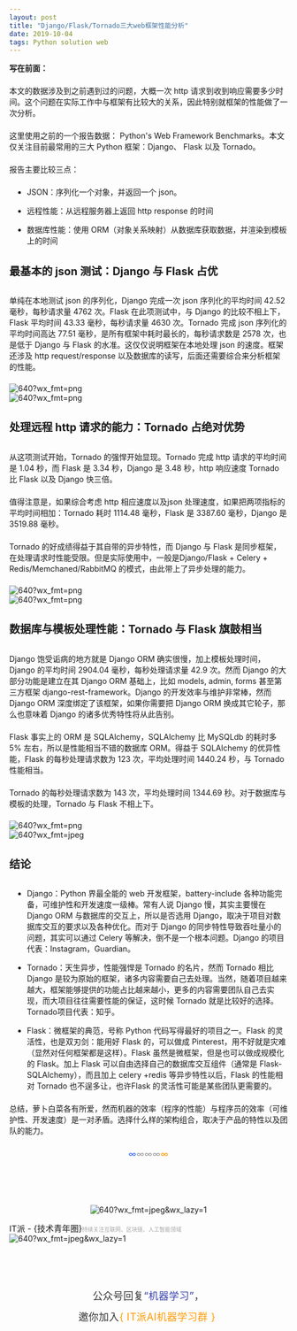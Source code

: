 ```yaml
---
layout: post
title: "Django/Flask/Tornado三大web框架性能分析"
date: 2019-10-04 
tags: Python solution web
---
```



<div class="rich_media_content">
<p><span style="color:inherit;font-size:inherit;font-weight:bold;letter-spacing:0px;">写在前面：</span><br></p><p style="font-size:inherit;color:inherit;line-height:inherit;margin-top:1.5em;margin-bottom:1.5em;">本文的数据涉及到之前遇到过的问题，大概一次 http 请求到收到响应需要多少时间。这个问题在实际工作中与框架有比较大的关系，因此特别就框架的性能做了一次分析。</p><p style="font-size:inherit;color:inherit;line-height:inherit;margin-top:1.5em;margin-bottom:1.5em;">这里使用之前的一个报告数据： Python's Web Framework Benchmarks。本文仅关注目前最常用的三大 Python 框架：Django、 Flask 以及 Tornado。</p><p style="font-size:inherit;color:inherit;line-height:inherit;margin-top:1.5em;margin-bottom:1.5em;">报告主要比较三点：</p><ul style="font-size:inherit;color:inherit;line-height:inherit;padding-left:32px;" class="list-paddingleft-2"><li><p><span style="font-size:inherit;color:inherit;line-height:inherit;">JSON：序列化一个对象，并返回一个 json。</span></p></li><li><p><span style="font-size:inherit;color:inherit;line-height:inherit;">远程性能：从远程服务器上返回 http response 的时间</span></p></li><li><p><span style="font-size:inherit;color:inherit;line-height:inherit;">数据库性能：使用 ORM（对象关系映射）从数据库获取数据，并渲染到模板上的时间</span></p></li></ul><h2 style="color:inherit;line-height:inherit;margin-top:1.5em;margin-bottom:1.5em;font-weight:bold;font-size:1.4em;"><span style="font-size:inherit;color:inherit;line-height:inherit;"></span></h2><h2 style="color:inherit;line-height:inherit;margin-top:1.5em;margin-bottom:1.5em;font-weight:bold;font-size:1.4em;"><a name="t1"></a>最基本的 json 测试：Django 与 Flask 占优<br><span style="font-size:inherit;color:inherit;line-height:inherit;"></span></h2><p style="font-size:inherit;color:inherit;line-height:inherit;margin-top:1.5em;margin-bottom:1.5em;">单纯在本地测试 json 的序列化，Django 完成一次 json 序列化的平均时间 42.52 毫秒，每秒请求量 4762 次。Flask 在此项测试中，与 Django 的比较不相上下，Flask 平均时间 43.33 毫秒，每秒请求量 4630 次。Tornado 完成 json 序列化的平均时间高达 77.51 毫秒，是所有框架中耗时最长的，每秒请求数是 2578 次，也是低于 Django 与 Flask 的水准。这仅仅说明框架在本地处理 json 的速度。框架还涉及 http request/response 以及数据库的读写，后面还需要综合来分析框架的性能。<br></p><img style="font-size:inherit;color:inherit;width:auto;height:auto;" title="" src="https://ss.csdn.net/p?https://mmbiz.qpic.cn/mmbiz_png/yydwmWODxwPM1urP1Rgg2OdEbq6pjcC6LJ8fbBEAhlurP7Bibtu6h7dpymdZgWFy7nOP3ibcvsOguKzZc8UqE8gQ/640?wx_fmt=png" alt="640?wx_fmt=png"><br><img style="font-size:inherit;color:inherit;width:auto;height:auto;" title="" src="https://ss.csdn.net/p?https://mmbiz.qpic.cn/mmbiz_png/yydwmWODxwPM1urP1Rgg2OdEbq6pjcC6kic774XBooZUbeuX391heYsW9fqmibsLRSvTlUWn9tiaaVXBPAya8zV0Q/640?wx_fmt=png" alt="640?wx_fmt=png"><h2 style="color:inherit;line-height:inherit;margin-top:1.5em;margin-bottom:1.5em;font-weight:bold;font-size:1.4em;"><a name="t2"></a><span style="font-size:inherit;color:inherit;line-height:inherit;">处理远程 http 请求的能力：Tornado 占绝对优势</span></h2><p style="font-size:inherit;color:inherit;line-height:inherit;margin-top:1.5em;margin-bottom:1.5em;">从这项测试开始，Tornado 的强悍开始显现。Tornado 完成 http 请求的平均时间是 1.04 秒，而 Flask 是 3.34 秒，Django 是 3.48 秒，http 响应速度 Tornado 比 Flask 以及 Django 快三倍。</p><p style="font-size:inherit;color:inherit;line-height:inherit;margin-top:1.5em;margin-bottom:1.5em;">值得注意是，如果综合考虑 http 相应速度以及json 处理速度，如果把两项指标的平均时间相加：Tornado 耗时 1114.48 毫秒，Flask 是 3387.60 毫秒，Django 是 3519.88 毫秒。</p><p style="font-size:inherit;color:inherit;line-height:inherit;margin-top:1.5em;margin-bottom:1.5em;">Tornado 的好成绩得益于其自带的异步特性，而 Django 与 Flask 是同步框架，在处理请求时性能受限。但是实际使用中，一般是Django/Flask + Celery + Redis/Memchaned/RabbitMQ 的模式，由此带上了异步处理的能力。<br></p><img style="font-size:inherit;color:inherit;width:auto;height:auto;" title="" src="https://ss.csdn.net/p?https://mmbiz.qpic.cn/mmbiz_png/yydwmWODxwPM1urP1Rgg2OdEbq6pjcC640K5rsnBUNC4kn2AkTT7wXqGCGryo1ibMuYNPesu2lBJHWQ9N20xsdg/640?wx_fmt=png" alt="640?wx_fmt=png"><br><img style="font-size:inherit;color:inherit;width:auto;height:auto;" title="" src="https://ss.csdn.net/p?https://mmbiz.qpic.cn/mmbiz_png/yydwmWODxwPM1urP1Rgg2OdEbq6pjcC6wJAaibXexbsCgpaaXTNQsHZoxOLYDw5biaH3ibGqfeMpibzoiaJwg2b2eXQ/640?wx_fmt=png" alt="640?wx_fmt=png"><h2 style="color:inherit;line-height:inherit;margin-top:1.5em;margin-bottom:1.5em;font-weight:bold;font-size:1.4em;"><a name="t3"></a><span style="font-size:inherit;color:inherit;line-height:inherit;">数据库与模板处理性能：Tornado 与 Flask 旗鼓相当</span></h2><p style="font-size:inherit;color:inherit;line-height:inherit;margin-top:1.5em;margin-bottom:1.5em;">Django 饱受诟病的地方就是 Django ORM 确实很慢，加上模板处理时间，Django 的平均时间 2904.04 毫秒，每秒处理请求量 42.9 次。然而 Django 的大部分功能是建立在其 Django ORM 基础上，比如 models, admin, forms 甚至第三方框架 django-rest-framework。Django 的开发效率与维护非常棒，然而 Django ORM 深度绑定了该框架，如果你需要把 Django ORM 换成其它轮子，那么也意味着 Django 的诸多优秀特性将从此告别。</p><p style="font-size:inherit;color:inherit;line-height:inherit;margin-top:1.5em;margin-bottom:1.5em;">Flask 事实上的 ORM 是 SQLAlchemy，SQLAlchemy 比 MySQLdb 的耗时多 5% 左右，所以是性能相当不错的数据库 ORM。得益于 SQLAlchemy 的优异性能，Flask 的每秒处理请求数为 123 次，平均处理时间 1440.24 秒，与 Tornado 性能相当。</p><p style="font-size:inherit;color:inherit;line-height:inherit;margin-top:1.5em;margin-bottom:1.5em;">Tornado 的每秒处理请求数为 143 次，平均处理时间 1344.69 秒。对于数据库与模板的处理，Tornado 与 Flask 不相上下。<br></p><img style="font-size:inherit;color:inherit;width:auto;height:auto;" title="" src="https://ss.csdn.net/p?https://mmbiz.qpic.cn/mmbiz_png/yydwmWODxwPM1urP1Rgg2OdEbq6pjcC61nKBeqXKBOia9NpMZicYxNeDKnITvB7icHWSfZkibaA3o12ricXs0go1IMQ/640?wx_fmt=png" alt="640?wx_fmt=png"><br><img style="font-size:inherit;color:inherit;width:auto;height:auto;" title="" src="https://ss.csdn.net/p?https://mmbiz.qpic.cn/mmbiz_jpg/yydwmWODxwPM1urP1Rgg2OdEbq6pjcC6NUcZLrLQ8WGvY1fciburIbmmTlA6h8SN9ckRic7BCCE4ibktHrewicxhfw/640?wx_fmt=jpeg" alt="640?wx_fmt=jpeg"><h2 style="color:inherit;line-height:inherit;margin-top:1.5em;margin-bottom:1.5em;font-weight:bold;font-size:1.4em;"><a name="t4"></a><span style="font-size:inherit;color:inherit;line-height:inherit;">结论</span></h2><ul style="font-size:inherit;color:inherit;line-height:inherit;padding-left:32px;" class="list-paddingleft-2"><li><p><span style="font-size:inherit;color:inherit;line-height:inherit;">Django：Python 界最全能的 web 开发框架，battery-include 各种功能完备，可维护性和开发速度一级棒。常有人说 Django 慢，其实主要慢在 Django ORM 与数据库的交互上，所以是否选用 Django，取决于项目对数据库交互的要求以及各种优化。而对于 Django 的同步特性导致吞吐量小的问题，其实可以通过 Celery 等解决，倒不是一个根本问题。Django 的项目代表：Instagram，Guardian。</span></p></li><li><p><span style="font-size:inherit;color:inherit;line-height:inherit;">Tornado：天生异步，性能强悍是 Tornado 的名片，然而 Tornado 相比 Django 是较为原始的框架，诸多内容需要自己去处理。当然，随着项目越来越大，框架能够提供的功能占比越来越小，更多的内容需要团队自己去实现，而大项目往往需要性能的保证，这时候 Tornado 就是比较好的选择。Tornado项目代表：知乎。</span></p></li><li><p><span style="font-size:inherit;color:inherit;line-height:inherit;">Flask：微框架的典范，号称 Python 代码写得最好的项目之一。Flask 的灵活性，也是双刃剑：能用好 Flask 的，可以做成 Pinterest，用不好就是灾难（显然对任何框架都是这样）。Flask 虽然是微框架，但是也可以做成规模化的 Flask。加上 Flask 可以自由选择自己的数据库交互组件（通常是 Flask-SQLAlchemy），而且加上 celery +redis 等异步特性以后，Flask 的性能相对 Tornado 也不逞多让，也许Flask 的灵活性可能是某些团队更需要的。</span></p></li></ul><p style="font-size:inherit;color:inherit;line-height:inherit;margin-top:1.5em;margin-bottom:1.5em;">总结，萝卜白菜各有所爱，然而机器的效率（程序的性能）与程序员的效率（可维护性、开发速度）是一对矛盾。选择什么样的架构组合，取决于产品的特性以及团队的能力。</p><p style="margin:5px 8px 16px;min-height:26px;white-space:normal;color:rgb(79,79,79);line-height:1.75em;text-align:center;"><span style="letter-spacing:.5px;font-size:15px;color:rgb(51,102,255);">∞</span><span style="letter-spacing:.5px;font-size:15px;color:rgb(153,153,153);">∞∞∞</span><span style="letter-spacing:.5px;font-size:15px;color:rgb(255,153,0);">∞</span></p><p style="white-space:normal;"><br></p><p style="white-space:normal;"><br></p><p></p><p style="text-align:center;"><img style="width:auto;height:auto;" title="undefined" width="75" src="https://ss.csdn.net/p?https://mmbiz.qpic.cn/mmbiz_jpg/iae21LgCEd89muk21Gzate8ibt3tReZKiaxWQZPELq9umf8ZuPRYZWhTV6Ew7NfzZfKtBjDn4dtAMeSnubZHap1ng/640?wx_fmt=jpeg&amp;wx_lazy=1" alt="640?wx_fmt=jpeg&amp;wx_lazy=1"></p><span style="font-size:15px;">IT派 - {技术青年圈}</span><span style="color:rgb(165,165,165);font-size:10px;">持续关注互联网、区块链、人工智能领域</span><img style="width:auto;height:auto;" title="undefined" src="https://ss.csdn.net/p?https://mmbiz.qpic.cn/mmbiz_jpg/iae21LgCEd8icPBAxIVOgsibDFMsI4Q1ibMaTAF55RdDEDlMHKgyiaetmibYs2iceDxYHpRH7wibYJgSL6m0yYyBficStZQ/640?wx_fmt=jpeg&amp;wx_lazy=1" alt="640?wx_fmt=jpeg&amp;wx_lazy=1"><p></p><p style="white-space:normal;"><br></p><p style="margin-right:8px;margin-left:8px;white-space:normal;text-align:center;line-height:1.75em;"><span style="font-size:18px;letter-spacing:.5px;color:rgb(51,51,51);"><br></span></p><p style="margin-right:8px;margin-left:8px;white-space:normal;text-align:center;line-height:1.75em;"><span style="font-size:18px;letter-spacing:.5px;color:rgb(51,51,51);">公众号回复</span><span style="font-size:18px;letter-spacing:.5px;color:rgb(54,65,173);">“机器学习”</span><span style="font-size:18px;letter-spacing:.5px;color:rgb(51,51,51);">，</span></p><p style="margin-right:8px;margin-left:8px;white-space:normal;text-align:center;line-height:1.75em;"><span style="font-size:18px;"><span style="letter-spacing:.5px;color:rgb(51,51,51);">邀你加入</span></span><span style="font-size:18px;color:rgb(255,153,0);letter-spacing:.5px;">{ IT派AI机器学习群 }&nbsp;</span></p><p style="font-size:inherit;color:inherit;line-height:inherit;margin-top:1.5em;margin-bottom:1.5em;"><br></p></div>

